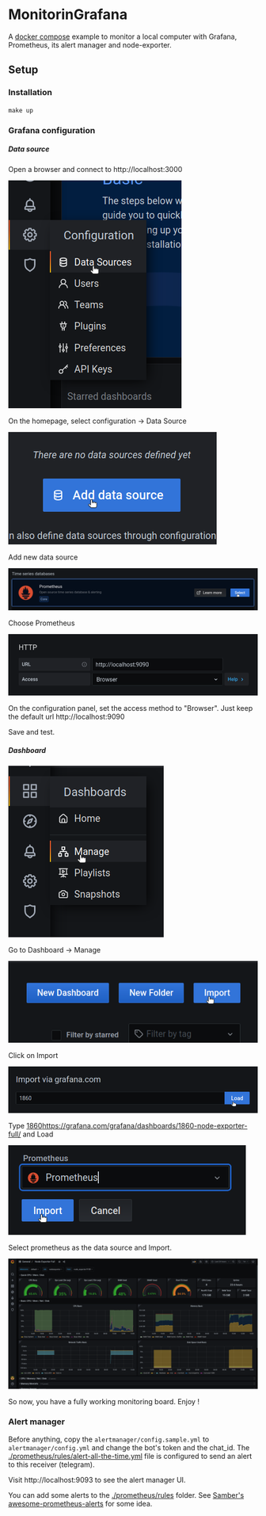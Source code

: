 # MonitorinGrafana

A [docker compose](./docker-compose.yml) example to monitor a local computer
with Grafana, Prometheus, its alert manager and node-exporter.


## Setup

### Installation
`make up`

### Grafana configuration

##### Data source

Open a browser and connect to http://localhost:3000

![](./img/data-source-configuration.png)

On the homepage, select configuration → Data Source

![](./img/add-data-source.png)

Add new data source

![](./img/data-source-choice.png)

Choose Prometheus

![](./img/access-method.png)

On the configuration panel, set the access method to "Browser". Just keep the default url http://localhost:9090

Save and test.

##### Dashboard

![](./img/manage-dashboard.png)

Go to Dashboard → Manage

![](./img/import-dashboard.png)

Click on Import

![](./img/import-1860.png)

Type [1860]()https://grafana.com/grafana/dashboards/1860-node-exporter-full/ and Load

![](./img/select-prometheus.png)

Select prometheus as the data source and Import.

![](./img/dashboard.png)

So now, you have a fully working monitoring board. Enjoy !


### Alert manager

Before anything, copy the `alertmanager/config.sample.yml` to
`alertmanager/config.yml` and change the bot's token and the chat_id. The
[./prometheus/rules/alert-all-the-time.yml](./prometheus/rules/alert-all-the-time.yml)
file is configured to send an alert to this receiver (telegram).

Visit http://localhost:9093 to see the alert manager UI.

You can add some alerts to the
[./prometheus/rules](./prometheus/rules) folder. See [Samber's
awesome-prometheus-alerts](https://samber.github.io/awesome-prometheus-alerts/rules.html)
for some idea.
